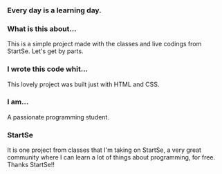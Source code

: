 ### Every day is a learning day.

### What is this about...
This is a simple project made with the classes and live codings from StartSe.
Let's get by parts.

### I wrote this code whit... 
This lovely project was built just with HTML and CSS.

### I am...
A passionate programming student.

### StartSe
It is one project from classes that I'm taking on StartSe, a very great community where I can learn a lot of things about programming, for free. Thanks StartSe!!

